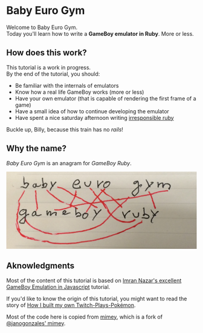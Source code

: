 # Baby Euro Gym

Welcome to Baby Euro Gym.  
Today you'll learn how to write a **GameBoy emulator in Ruby**. More or less.

## How does this work?
This tutorial is a work in progress.  
By the end of the tutorial, you should:

- Be familiar with the internals of emulators
- Know how a real life GameBoy works (more or less)
- Have your own emulator (that is capable of rendering the first frame of a game)
- Have a small idea of how to continue developing the emulator
- Have spent a nice saturday afternoon writing [irresponsible ruby](http://ajipirijou.com/talks/how-i-built-my-own-tpp-part-4/)

Buckle up, Billy, because this train has no *rails*!

## Why the name?
*Baby Euro Gym* is an anagram for *GameBoy Ruby*.

![The anagram](./logo.jpg)

## Aknowledgments
Most of the content of this tutorial is based on [Imran Nazar's excellent GameBoy Emulation in Javascript](http://imrannazar.com/GameBoy-Emulation-in-JavaScript) tutorial.

If you'd like to know the origin of this tutorial, you might want to read the story
of [How I built my own Twitch-Plays-Pokémon](http://ajipirijou.com/talks/how-i-built-my-own-tpp-part-1/).

Most of the code here is copied from [mimey](https://github.com/eljojo/mimey), which is a fork of [@janogonzales' mimey](https://github.com/janogonzalez/mimey).
